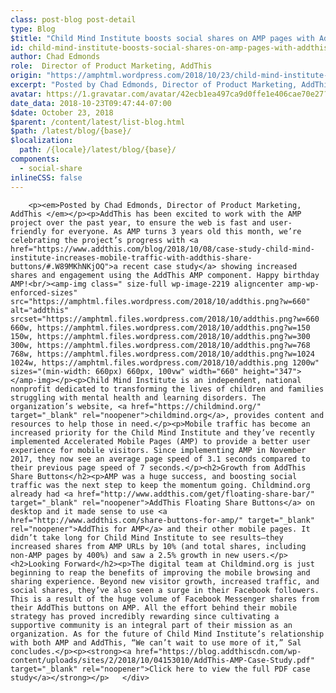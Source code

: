 ```yaml
---
class: post-blog post-detail
type: Blog
$title: "Child Mind Institute boosts social shares on AMP pages with AddThis"
id: child-mind-institute-boosts-social-shares-on-amp-pages-with-addthis
author: Chad Edmonds
role:  Director of Product Marketing, AddThis 
origin: "https://amphtml.wordpress.com/2018/10/23/child-mind-institute-boosts-social-shares-on-amp-pages-with-addthis/amp/"
excerpt: "Posted by Chad Edmonds, Director of Product Marketing, AddThis  AddThis has been excited to work with the AMP project over the past year, to ensure the web is fast and user-friendly for everyone. As AMP turns 3 years old this month, we&#8217;re celebrating the project&#8217;s progress with a recent case study showing increased shares and [&#8230;]"
avatar: https://1.gravatar.com/avatar/42ecb1ea497ca9d0ffe1e406cae70e27?s=96&d=identicon&r=G
date_data: 2018-10-23T09:47:44-07:00
$date: October 23, 2018
$parent: /content/latest/list-blog.html
$path: /latest/blog/{base}/
$localization:
  path: /{locale}/latest/blog/{base}/
components:
  - social-share
inlineCSS: false
---
```


<div class="amp-wp-article-content">

		<p><em>Posted by Chad Edmonds, Director of Product Marketing, AddThis </em></p><p>AddThis has been excited to work with the AMP project over the past year, to ensure the web is fast and user-friendly for everyone. As AMP turns 3 years old this month, we’re celebrating the project’s progress with <a href="https://www.addthis.com/blog/2018/10/08/case-study-child-mind-institute-increases-mobile-traffic-with-addthis-share-buttons/#.W89MKhNKjOQ">a recent case study</a> showing increased shares and engagement using the AddThis AMP component. Happy birthday AMP!<br/><amp-img class=" size-full wp-image-2219 aligncenter amp-wp-enforced-sizes" src="https://amphtml.files.wordpress.com/2018/10/addthis.png?w=660" alt="addthis" srcset="https://amphtml.files.wordpress.com/2018/10/addthis.png?w=660 660w, https://amphtml.files.wordpress.com/2018/10/addthis.png?w=150 150w, https://amphtml.files.wordpress.com/2018/10/addthis.png?w=300 300w, https://amphtml.files.wordpress.com/2018/10/addthis.png?w=768 768w, https://amphtml.files.wordpress.com/2018/10/addthis.png?w=1024 1024w, https://amphtml.files.wordpress.com/2018/10/addthis.png 1200w" sizes="(min-width: 660px) 660px, 100vw" width="660" height="347"></amp-img></p><p>Child Mind Institute is an independent, national nonprofit dedicated to transforming the lives of children and families struggling with mental health and learning disorders. The organization’s website, <a href="https://childmind.org/" target="_blank" rel="noopener">childmind.org</a>, provides content and resources to help those in need.</p><p>Mobile traffic has become an increased priority for the Child Mind Institute and they’ve recently implemented Accelerated Mobile Pages (AMP) to provide a better user experience for mobile visitors. Since implementing AMP in November 2017, they now see an average page speed of 3.1 seconds compared to their previous page speed of 7 seconds.</p><h2>Growth from AddThis Share Buttons</h2><p>AMP was a huge success, and boosting social traffic was the next step to keep the momentum going. Childmind.org already had <a href="http://www.addthis.com/get/floating-share-bar/" target="_blank" rel="noopener">AddThis Floating Share Buttons</a> on desktop and it made sense to use <a href="http://www.addthis.com/share-buttons-for-amp/" target="_blank" rel="noopener">AddThis for AMP</a> and their other mobile pages. It didn’t take long for Child Mind Institute to see results—they increased shares from AMP URLs by 10% (and total shares, including non-AMP pages by 400%) and saw a 2.5% growth in new users.</p><h2>Looking Forward</h2><p>The digital team at Childmind.org is just beginning to reap the benefits of improving the mobile browsing and sharing experience. Beyond new visitor growth, increased traffic, and social shares, they’ve also seen a surge in their Facebook followers. This is a result of the huge volume of Facebook Messenger shares from their AddThis buttons on AMP. All the effort behind their mobile strategy has proved incredibly rewarding since cultivating a supportive community is an integral part of their mission as an organization. As for the future of Child Mind Institute’s relationship with both AMP and AddThis, “We can’t wait to use more of it,” Sal concludes.</p><p><strong><a href="https://blog.addthiscdn.com/wp-content/uploads/sites/2/2018/10/04153010/AddThis-AMP-Case-Study.pdf" target="_blank" rel="noopener">Click here to view the full PDF case study</a></strong></p>	</div>

	

</div>


